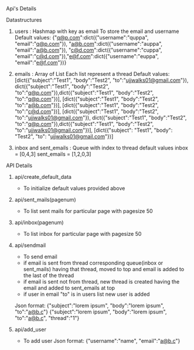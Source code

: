 Api's Details

Datastructures
1. users : 	Hashmap with key as email
		To store the email and username	
Default values: 
{"q@p.com":dict({"username":"quppa", "email":"q@p.com"}), "a@b.com":dict({"username":"auppa", "email":"a@b.com"}), "c@d.com":dict({"username":"cuppa", "email":"c@d.com"}),"e@f.com":dict({"username":"euppa", "email":"e@f.com"})}

2. emails :	Array of List
		Each list represent a thread
Default values:      
[dict({"subject":"Test1", "body":"Test2", "to":"ujjwalks01@gmail.com"}), dict({"subject":"Test1", "body":"Test2", "to":"q@p.com"}),dict({"subject":"Test1", "body":"Test2", "to":"q@p.com"})],
[dict({"subject":"Test1", "body":"Test2", "to":"a@b.com"})], [dict({"subject":"Test1", "body":"Test2", "to":"c@d.com"})],
[dict({"subject":"Test1", "body":"Test2", "to":"ujjwalks01@gmail.com"}), dict({"subject":"Test1", "body":"Test2", "to":"q@p.com"}),dict({"subject":"Test1", "body":"Test2", "to":"ujjwalks01@gmail.com"})],
[dict({"subject": "Test1", "body": "Test2", "to": "ujjwalks01@gmail.com"})]

3. inbox and sent_emails :	Queue with index to thread
default values
inbox = [0,4,3]
sent_emails = [1,2,0,3]


API Details
1. api/create_default_data
	- To initialize default values provided above

2. api/sent_mails(pagenum)
	- To list sent mails for particular page with pagesize 50

3. api/inbox(pagenum)
	- To list inbox for particular page with pagesize 50

4. api/sendmail
	- To send email
	- if email is sent from thread corresponding queue(inbox or sent_mails) having that thread, 
	  moved to top and email is added to the last of the thread
	- if email is sent not from thread, new thread is created having the email and added to 
	  sent_emails at top
	- if user in email "to" is in users list new user is added

 	Json format:
		{"subject":"lorem ipsum", "body":"lorem ipsum", "to":"a@b.c"}
		{"subject":"lorem ipsum", "body":"lorem ipsum", "to":"a@b.c", "thread":"1"}

5. api/add_user
	- To add user
	Json format:
		{"username":"name", "email":"a@b.c"}




	
